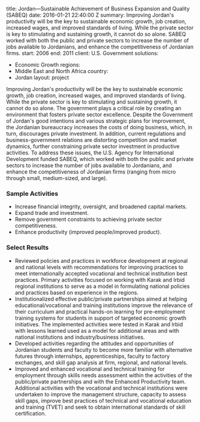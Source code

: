 
title: Jordan—Sustainable Achievement of Business Expansion and Quality (SABEQ)
date: 2016-01-21 22:40:00 Z
summary: Improving Jordan's productivity will be the key to sustainable economic growth,
  job creation, increased wages, and improved standards of living. While the private
  sector is key to stimulating and sustaining growth, it cannot do so alone. SABEQ
  worked with both the public and private sectors to increase the number of jobs available
  to Jordanians, and enhance the competitiveness of Jordanian firms.
start: 2006
end: 2011
client: U.S. Government
solutions:
- Economic Growth
regions:
- Middle East and North Africa
country:
- Jordan
layout: project


Improving Jordan's productivity will be the key to sustainable economic growth, job creation, increased wages, and improved standards of living. While the private sector is key to stimulating and sustaining growth, it cannot do so alone. The government plays a critical role by creating an environment that fosters private sector excellence. Despite the Government of Jordan's good intentions and various strategic plans for improvement, the Jordanian bureaucracy increases the costs of doing business, which, in turn, discourages private investment. In addition, current regulations and business-government relations are distorting competition and market dynamics, further constraining private sector investment in productive activities. To address these issues, the U.S. Agency for International Development funded SABEQ, which worked with both the public and private sectors to increase the number of jobs available to Jordanians, and enhance the competitiveness of Jordanian firms (ranging from micro through small, medium-sized, and large).

### Sample Activities

* Increase financial integrity, oversight, and broadened capital markets.
* Expand trade and investment.
* Remove government constraints to achieving private sector competitiveness.
* Enhance productivity (improved people/improved product).

### Select Results

* Reviewed policies and practices in workforce development at regional and national levels with recommendations for improving practices to meet internationally accepted vocational and technical institution best practices. Primary activities focused on working with Karak and Irbid regional institutions to serve as a model in formulating national policies and practices based on experience in the regions.
* Institutionalized effective public/private partnerships aimed at helping educational/vocational and training institutions improve the relevance of their curriculum and practical hands-on learning for pre-employment training systems for students in support of targeted economic growth initiatives. The implemented activities were tested in Karak and Irbid with lessons learned used as a model for additional areas and with national institutions and industry/business initiatives.
* Developed activities regarding the attitudes and opportunities of Jordanian students and faculty to become more familiar with alternative futures through internships, apprenticeships, faculty to factory exchanges, and skill gap analysis at firm, regional, and national levels.
* Improved and enhanced vocational and technical training for employment through skills needs assessment within the activities of the public/private partnerships and with the Enhanced Productivity team. Additional activities with the vocational and technical institutions were undertaken to improve the management structure, capacity to assess skill gaps, improve best practices of technical and vocational education and training (TVET) and seek to obtain international standards of skill certification.
